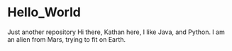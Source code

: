 # Hello_World
Just another repository
Hi there,
Kathan here, I like Java, and Python.
I am an alien from Mars, trying to fit on Earth.
